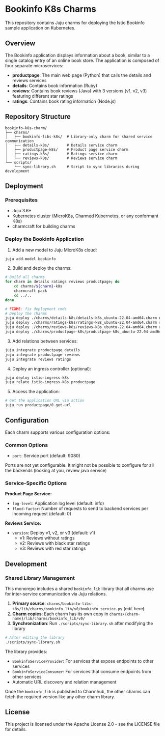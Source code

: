 # Bookinfo K8s Charms

This repository contains Juju charms for deploying the Istio Bookinfo sample application on Kubernetes.

## Overview

The Bookinfo application displays information about a book, similar to a single catalog entry of an online book store. The application is composed of four separate microservices:

- **productpage**: The main web page (Python) that calls the details and reviews services
- **details**: Contains book information (Ruby)
- **reviews**: Contains book reviews (Java) with 3 versions (v1, v2, v3) featuring different star ratings
- **ratings**: Contains book rating information (Node.js)

## Repository Structure

```
bookinfo-k8s-charm/
├── charms/
│   ├── bookinfo-libs-k8s/  # Library-only charm for shared service communication
│   ├── details-k8s/        # Details service charm
│   ├── productpage-k8s/    # Product page service charm 
│   ├── ratings-k8s/        # Ratings service charm
│   └── reviews-k8s/        # Reviews service charm
└── scripts/
    └── sync-library.sh     # Script to sync libraries during development
```

## Deployment

### Prerequisites

- Juju 3.6+
- Kubernetes cluster (MicroK8s, Charmed Kubernetes, or any conformant K8s)
- charmcraft for building charms

### Deploy the Bookinfo Application

1. Add a new model to Juju MicroK8s cloud:
```bash
juju add-model bookinfo
```

2. Build and deploy the charms:
```bash
# Build all charms
for charm in details ratings reviews productpage; do
    cd charms/${charm}-k8s
    charmcraft pack
    cd ../..
done

# FIXME: fix deployment cmds
# Deploy the charms
juju deploy ./charms/details-k8s/details-k8s_ubuntu-22.04-amd64.charm details
juju deploy ./charms/ratings-k8s/ratings-k8s_ubuntu-22.04-amd64.charm ratings
juju deploy ./charms/reviews-k8s/reviews-k8s_ubuntu-22.04-amd64.charm reviews
juju deploy ./charms/productpage-k8s/productpage-k8s_ubuntu-22.04-amd64.charm productpage
```

3. Add relations between services:
```bash
juju integrate productpage details
juju integrate productpage reviews
juju integrate reviews ratings
```

4. Deploy an ingress controller (optional):
```bash
juju deploy istio-ingress-k8s
juju relate istio-ingress-k8s productpage
```

5. Access the application:
```bash
# Get the application URL via action
juju run productpage/0 get-url
```

## Configuration

Each charm supports various configuration options:

### Common Options
- `port`: Service port (default: 9080)

Ports are not yet configurable. It might not be possible to configure for all the backends (looking at you, review java service)

### Service-Specific Options

**Product Page Service:**
- `log-level`: Application log level (default: info)  
- `flood-factor`: Number of requests to send to backend services per incoming request (default: 0)

**Reviews Service:**
- `version`: Deploy v1, v2, or v3 (default: v1)
  - v1: Reviews without ratings
  - v2: Reviews with black star ratings  
  - v3: Reviews with red star ratings

## Development

### Shared Library Management

This monorepo includes a shared `bookinfo_lib` library that all charms use for inter-service communication via Juju relations.

1. **Primary source**: `charms/bookinfo-libs-k8s/lib/charms/bookinfo_lib/v0/bookinfo_service.py` (edit here)
2. **Charm copies**: Each charm has its own copy in `charms/{charm-name}/lib/charms/bookinfo_lib/v0/`
3. **Synchronization**: Run `./scripts/sync-library.sh` after modifying the library

```bash
# After editing the library
./scripts/sync-library.sh
```

The library provides:
- `BookinfoServiceProvider`: For services that expose endpoints to other services
- `BookinfoServiceConsumer`: For services that consume endpoints from other services
- Automatic URL discovery and relation management

Once the `bookinfo_lib` is published to Charmhub, the other charms can fetch the required version like any other charm library.

## License

This project is licensed under the Apache License 2.0 - see the LICENSE file for details.
